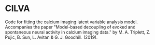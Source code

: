# CILVA
Code for fitting the calcium imaging latent variable analysis model. Accompanies the paper "Model-based decoupling of evoked and spontaneous neural activity in calcium imaging data." by M. A. Triplett, Z. Pujic, B. Sun, L. Avitan &amp; G. J. Goodhill. (2019).
